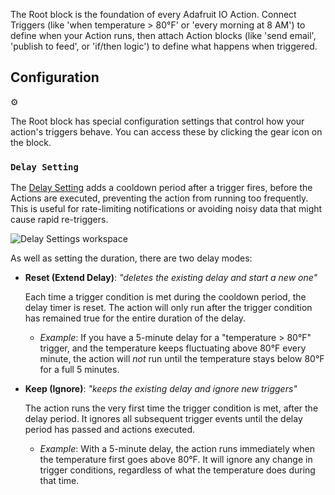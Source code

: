 The Root block is the foundation of every Adafruit IO Action. Connect Triggers (like 'when temperature > 80°F' or 'every morning at 8 AM') to define when your Action runs, then attach Action blocks (like 'send email', 'publish to feed', or 'if/then logic') to define what happens when triggered.

## Configuration

<div class="config-icon">⚙️</div>

The Root block has special configuration settings that control how your action's triggers behave. You can access these by clicking the gear icon on the block.

### `Delay Setting`

The [Delay Setting](/blocks/uncategorized/delay_settings) adds a cooldown period after a trigger fires, before the Actions are executed, preventing the action from running too frequently. This is useful for rate-limiting notifications or avoiding noisy data that might cause rapid re-triggers.

![Delay Settings workspace](/block_images/delay_settings.png "Delay Settings")

As well as setting the duration, there are two delay modes:

-   **Reset (Extend Delay)**: _"deletes the existing delay and start a new one"_

    Each time a trigger condition is met during the cooldown period, the delay timer is reset. The action will only run after the trigger condition has remained true for the entire duration of the delay.
    -   *Example*: If you have a 5-minute delay for a "temperature > 80°F" trigger, and the temperature keeps fluctuating above 80°F every minute, the action will *not* run until the temperature stays below 80°F for a full 5 minutes.

-   **Keep (Ignore)**: _"keeps the existing delay and ignore new triggers"_

    The action runs the very first time the trigger condition is met, after the delay period. It ignores all subsequent trigger events until the delay period has passed and actions executed.
    -   *Example*: With a 5-minute delay, the action runs immediately when the temperature first goes above 80°F. It will ignore any change in trigger conditions, regardless of what the temperature does during that time.